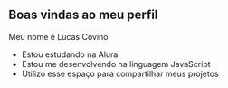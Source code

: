 ## Boas vindas ao meu perfil

Meu nome é Lucas Covino
- Estou estudando na Alura
- Estou me desenvolvendo na linguagem JavaScript
- Utilizo esse espaço para compartilhar meus projetos
